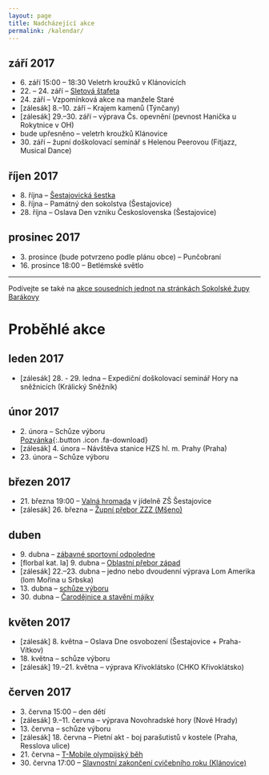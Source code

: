 ```yaml
---
layout: page
title: Nadcházející akce
permalink: /kalendar/
---
```



## září 2017

* 6\. září 15:00 – 18:30 Veletrh kroužků v Klánovicích
* 22\. – 24. září – [Sletová štafeta](http://www.zbarakova.cz/slet/stafeta.html)
* 24\. září – Vzpomínková akce na manžele Staré
* \[zálesák\] 8\.–10. září – Krajem kamenů (Týnčany)
* \[zálesák\] 29\.–30. září – výprava Čs. opevnění (pevnost Hanička u Rokytnice v OH)
* bude upřesněno – veletrh kroužků Klánovice
* 30\. září – župní doškolovací seminář s Helenou Peerovou (Fitjazz, Musical Dance)

## říjen 2017

* 8\. října – [Šestajovická šestka](http://www.sokolsestajovice.cz/2017/10/08/sestajovicka-sestka.html)
* 8\. října – Památný den sokolstva (Šestajovice)
* 28\. října – Oslava Den vzniku Československa (Šestajovice)

## prosinec 2017

* 3\. prosince (bude potvrzeno podle plánu obce) – Punčobraní
* 16\. prosince 18:00 – Betlémské světlo

---

Podívejte se také na [akce sousedních jednot na stránkách Sokolské župy Barákovy](https://airtable.com/shrB0jgejZMvEXFMJ/tblWoZJfcbaOsz5BL?backgroundColor=cyan&viewControls=on)

# Proběhlé akce

## leden 2017

* \[zálesák\] 28. - 29. ledna – Expediční doškolovací seminář Hory na sněžnicích (Králický Sněžník)

## únor 2017

* 2\. února – Schůze výboru  
[Pozvánka](https://drive.google.com/open?id=0B0w6gDorCVUkSDc4Z3RlbVdicUdrTXhxV2ZSQTZVcUNrSkRJ){:.button .icon .fa-download}
* \[zálesák\] 4\. února – Návštěva stanice HZS hl. m. Prahy (Praha)
* 23\. února – Schůze výboru

## březen 2017

* 21\. března 19:00 – [Valná hromada](http://www.sokolsestajovice.cz/2017/03/21/valna-hromada.html) v jídelně ZŠ Šestajovice
* \[zálesák\] 26\. března – [Župní přebor ZZZ (Mšeno)](https://www.sokol.cz/sokol/index.php?action=zobrazakci&id=1488058201)

## duben

* 9\. dubna – [zábavné sportovní odpoledne](http://www.sokolsestajovice.cz/2017/04/09/sportovni-odpoledne.html)
* \[florbal kat. Ia\] 9. dubna – [Oblastní přebor západ](https://drive.google.com/open?id=0B0w6gDorCVUkX3ZBZUxTVTBGc1owZE9IYTlLNUlOVnUzMlcw)
* \[zálesák\] 22\.–23. dubna – jedno nebo dvoudenní výprava Lom Amerika (lom Mořina u Srbska)
* 13\. dubna – [schůze výboru](https://drive.google.com/open?id=0B0w6gDorCVUkY0pDa3Z0aDJ5OHdFWFAtRG5BTTl4dnB2WlpV)
* 30\. dubna – [Čarodějnice a stavění májky](http://www.sokolsestajovice.cz/2017/04/30/carodejnice.html)

## květen 2017

* \[zálesák\] 8\. května – Oslava Dne osvobození (Šestajovice + Praha-Vítkov)
* 18\. května – schůze výboru
* \[zálesák\] 19.–21. května – výprava Křivoklátsko (CHKO Křivoklátsko)

## červen 2017

* 3\. června 15:00 – den dětí
* \[zálesák\] 9\.–11. června – výprava Novohradské hory (Nové Hrady)
* 13\. června – schůze výboru
* \[zálesák\] 18\. června – Pietní akt - boj parašutistů v kostele (Praha, Resslova ulice)
* 21\. června – [T-Mobile olympijský běh](http://www.sokolsestajovice.cz/2017/06/21/olympijsky-beh.html)
* 30\. června 17:00 – [Slavnostní zakončení cvičebního roku (Klánovice)](http://www.sokolsestajovice.cz/2017/06/30/slavnostni-zakonceni-roku.html)